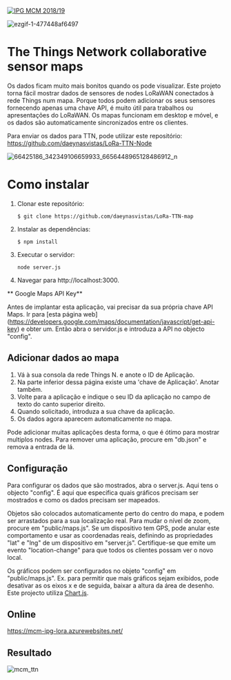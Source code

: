 <a href="http://mcm.ipg.pt"><img src="http://www.ipg.pt/website/imgs/logotipo_ipg.jpg" title="IPG(MCM)" alt="IPG MCM 2018/19"></a>

![ezgif-1-477448af6497](https://user-images.githubusercontent.com/2634610/60972531-61670a80-a31e-11e9-81d3-3562b2e46e6f.gif)

# The Things Network collaborative sensor maps

Os dados ficam muito mais bonitos quando os pode visualizar. Este projeto torna fácil mostrar dados de sensores de nodes LoRaWAN conectados à rede Things num mapa. Porque todos podem adicionar os seus sensores fornecendo apenas uma chave API, é muito útil para trabalhos ou apresentações do LoRaWAN. Os mapas funcionam em desktop e móvel, e os dados são automaticamente sincronizados entre os clientes.

Para enviar os dados para TTN, pode utilizar este repositório: https://github.com/daeynasvistas/LoRa-TTN-Node

![66425186_342349106659933_6656448965128486912_n](https://user-images.githubusercontent.com/2634610/60983592-1a831000-a332-11e9-8a30-94f3efa8b5b1.png)


# Como instalar

1. Clonar este repositório:

    ``
      $ git clone https://github.com/daeynasvistas/LoRa-TTN-map
    ``

1. Instalar as dependências:

    ``
    $ npm install
    ``

1. Executar o servidor:

    ``
     node server.js
    ``

1. Navegar para http://localhost:3000.


** Google Maps API Key**

Antes de implantar esta aplicação, vai precisar da sua própria chave API Maps. Ir para [esta página web] (https://developers.google.com/maps/documentation/javascript/get-api-key) e obter um. Então abra o servidor.js e introduza a API no objecto "config".

## Adicionar dados ao mapa

1. Vá à sua consola da rede Things N. e anote o ID de Aplicação.
1. Na parte inferior dessa página existe uma 'chave de Aplicação'. Anotar também.
1. Volte para a aplicação e indique o seu ID da aplicação no campo de texto do canto superior direito.
1. Quando solicitado, introduza a sua chave da aplicação.
1. Os dados agora aparecem automaticamente no mapa.

Pode adicionar muitas aplicações desta forma, o que é ótimo para mostrar multiplos nodes.
Para remover uma aplicação, procure em "db.json" e remova a entrada de lá.

## Configuração

Para configurar os dados que são mostrados, abra o server.js. Aqui tens o objecto "config". É aqui que especifica quais gráficos precisam ser mostrados e como os dados precisam ser mapeados.

Objetos são colocados automaticamente perto do centro do mapa, e podem ser arrastados para a sua localização real. Para mudar o nível de zoom, procure em "public/maps.js". Se um dispositivo tem GPS, pode anular este comportamento e usar as coordenadas reais, definindo as propriedades  "lat" e  "lng" de um dispositivo em "server.js". Certifique-se que emite um evento "location-change" para que todos os clientes possam ver o novo local.

Os gráficos podem ser configurados no objeto "config" em "public/maps.js". Ex. para permitir que mais gráficos sejam exibidos, pode desativar as os eixos x e de seguida, baixar a altura da área de desenho. Este projecto utiliza [Chart.js](http://www.chartjs.org/).

## Online
https://mcm-ipg-lora.azurewebsites.net/

## Resultado
![mcm_ttn](https://user-images.githubusercontent.com/2634610/60971681-a2f6b600-a31c-11e9-88dd-834cb9ec184b.PNG)

